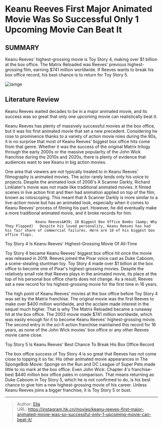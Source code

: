 # Keanu Reeves  First Major Animated Movie Was So Successful Only 1 Upcoming Movie Can Beat It


## SUMMARY 



  Keanu Reeves&#39; highest-grossing movie is Toy Story 4, making over $1 billion at the box office.   The Matrix Reloaded was Reeves&#39; previous highest-grossing film, earning $741 million worldwide.   If Reeves wants to break his box office record, his best chance is to return for Toy Story 5.  

![iamge](https://static1.srcdn.com/wordpress/wp-content/uploads/wm/2023/10/keanu-reeves-matrix-reloaded-money.jpg)

## Literature Review

Keanu Reeves waited decades to be in a major animated movie, and its success was so great that only one upcoming movie can realistically beat it.




Keanu Reeves has plenty of massively successful movies at the box office, but it was his first animated movie that set a new precedent. Considering he rose to prominence thanks to a variety of action movie roles during the 90s, it is no surprise that most of Keanu Reeves&#39; biggest box office hits come from that genre. Whether it was the success of the original Matrix trilogy through the early 2000s or the massive popularity of the John Wick franchise during the 2010s and 2020s, there is plenty of evidence that audiences want to see Keanu in big action movies.




One area that viewers are not typically treated to in Keanu Reeves&#39; filmography is animated movies. The actor rarely lends only his voice to projects. Despite the animated look of 2006&#39;s A Scanner Darkly, Richard Linklater&#39;s movie was not made like traditional animated movies. It filmed scenes in live action first and then had animation applied on top of the film, known as rotoscoping. This meant that A Scanner Darkly is more similar to a live-action movie but has an animated look, especially when it comes to Keanu Reeves&#39; process of filming his part. However, he did eventually make a more traditional animated movie, and it broke records for him.

                  Keanu Reeves&#39; 10 Biggest Box Office Bombs (&amp; Why They Flopped)   Despite his loved personality, Keanu Reeves has had his fair share of commercial failures. Here are 10 of his biggest box office flops.   


 Toy Story 4 Is Keanu Reeves&#39; Highest-Grossing Movie Of All-Time 
          




Toy Story 4 became Keanu Reeves&#39; biggest box office hit once the movie was released in 2019. Reeves joined the Pixar voice cast as Duke Caboom, a scene-stealing stuntman toy. Toy Story 4 made over $1 billion at the box office to become one of Pixar&#39;s highest-grossing movies. Despite the relatively small role that Reeves plays in the animated movie, its place at the top of his personal box office charts does not change. As a result, Reeves set a new record for his highest-grossing movie for the first time in 16 years.

The high point of Keanu Reeves&#39; movies at the box office before Toy Story 4 was set by the Matrix franchise. The original movie was the first Reeves to make over $400 million worldwide, and the acclaim made interest in the sequel much higher. That is why The Matrix Reloaded became a runaway hit at the box office. The 2003 movie made $741 million worldwide, which was easily enough for it to become Keanu Reeves&#39; highest-grossing movie. The second entry in the sci-fi action franchise maintained this record for 16 years, as none of the John Wick movies&#39; box office or any other Reeves movie came close.






 Toy Story 5 Is Keanu Reeves&#39; Best Chance To Break His Box Office Record 
          

The box office success of Toy Story 4 is so great that Reeves has not come close to topping it so far. His other animated movie appearances in The SpongeBob Movie: Sponge on the Run and DC League of Super Pets made little to no mark at the box office. Even John Wick: Chapter 4&#39;s franchise-best $440 million box office pales in comparison. That means returning as Duke Caboom in Toy Story 5, which he is not confirmed to do, is his best chance to give him a new highest-grossing movie of his career. Unless Keanu Reeves joins a bigger franchise, it is Toy Story 5 or bust.



---

> Author: [Ella](https://instagram.hk.cn/)  
> URL: https://instagram.hk.cn/movies/keanu-reeves-first-major-animated-movie-was-so-successful-only-1-upcoming-movie-can-beat-it/  

